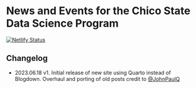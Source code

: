 # News and Events for the Chico State Data Science Program

[![Netlify Status](https://api.netlify.com/api/v1/badges/9464522b-b3ed-4a12-ad15-9ed2db315244/deploy-status)](https://app.netlify.com/sites/csudsi/deploys)

## Changelog

- 2023.06.18 v1. Initial release of new site using Quarto instead of Blogdown. Overhaul and porting of old posts credit to [@JohnPaulQ](https://github.com/JohnPaulQ)
